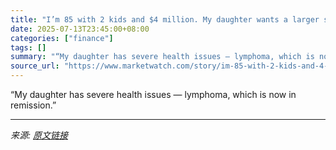 ```yaml
---
title: "I’m 85 with 2 kids and $4 million. My daughter wants a larger share of my estate than my son to compensate for unequal treatment by her father."
date: 2025-07-13T23:45:00+08:00
categories: ["finance"]
tags: []
summary: "“My daughter has severe health issues — lymphoma, which is now in remission.”"
source_url: "https://www.marketwatch.com/story/im-85-with-2-kids-and-4-million-my-daughter-wants-a-larger-share-of-my-estate-than-my-son-to-compensate-for-unequal-treatment-by-her-father-7ea3b2d1?mod=mw_rss_topstories"
---
```


“My daughter has severe health issues — lymphoma, which is now in remission.”

---

*来源: [原文链接](https://www.marketwatch.com/story/im-85-with-2-kids-and-4-million-my-daughter-wants-a-larger-share-of-my-estate-than-my-son-to-compensate-for-unequal-treatment-by-her-father-7ea3b2d1?mod=mw_rss_topstories)*
